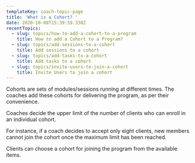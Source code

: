 ```yaml
---
templateKey: coach-topic-page
title: 'What is a Cohort? '
date: 2020-10-08T15:39:59.338Z
recentTopics:
  - slug: topics/how-to-add-a-cohort-to-a-program
    title: How to add a Cohort to a Program?
  - slug: topics/add-sessions-to-a-cohort
    title: Add sessions to a cohort
  - slug: topics/add-tasks-to-a-cohort
    title: Add tasks to a cohort
  - slug: topics/invite-users-to-join-a-cohort
    title: Invite Users to join a cohort
---
```

Cohorts are sets of modules/sessions running at different times. The coaches add these cohorts for delivering the program, as per their convenience.

Coaches decide the upper limit of the number of clients who can enroll in an individual cohort. 

For instance, if a coach decides to accept only eight clients, new members cannot join the cohort once the maximum limit has been reached.

Clients can choose a cohort for joining the program from the available items.
